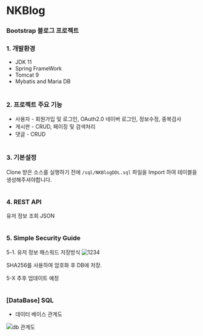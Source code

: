 # NKBlog
### Bootstrap 블로그 프로젝트

### 1. 개발환경
- JDK 11
- Spring FrameWork
- Tomcat 9
- Mybatis and Maria DB
#
### 2. 프로젝트 주요 기능
- 사용자 - 회원가입 및 로그인, OAuth2.0 네이버 로그인, 정보수정, 중복검사
- 게시판 - CRUD, 페이징 및 검색처리
- 댓글 - CRUD
#
### 3. 기본설정
Clone 받은 소스를 실행하기 전에 `/sql/NKBlogDDL.sql` 파일을 Import 하여 테이블을 생성해주셔야합니다.
#
### 4. REST API
 유저 정보 조회 JSON 
#
### 5. Simple Security Guide
5-1. 유저 정보 패스워드 저장방식
![1234](https://user-images.githubusercontent.com/82058641/144734289-cbbcec81-ef44-4236-ac3f-5b48153e460d.png)

SHA256를 사용하여 암호화 후 DB에 저장.

5-X 추후 업데이트 예정
#
### [DataBase] SQL
* 데이터 베이스 관계도

![db 관계도](https://user-images.githubusercontent.com/82058641/161379847-0cf41510-96f9-4b14-959f-f59859af5504.png)

